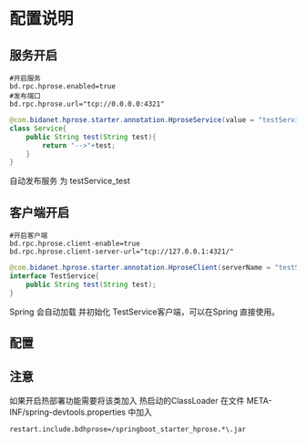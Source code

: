 # 配置说明
## 服务开启
```properties
#开启服务
bd.rpc.hprose.enabled=true
#发布端口
bd.rpc.hprose.url="tcp://0.0.0.0:4321" 
```
```java
@com.bidanet.hprose.starter.annotation.HproseService(value = "testService")
class Service{
    public String test(String test){
        return "-->"+test;
    }
}
```
自动发布服务 为 testService_test

## 客户端开启
```properties
#开启客户端
bd.rpc.hprose.client-enable=true
bd.rpc.hprose.client-server-url="tcp://127.0.0.1:4321/"
```
```java
@com.bidanet.hprose.starter.annotation.HproseClient(serverName = "testService")
interface TestService{
    public String test(String test);
}
```
Spring 会自动加载 并初始化 TestService客户端，可以在Spring 直接使用。
## 配置

## 注意
如果开启热部署功能需要将该类加入 热启动的ClassLoader
在文件 META-INF/spring-devtools.properties 中加入
```properties
restart.include.bdhprose=/springboot_starter_hprose.*\.jar
```